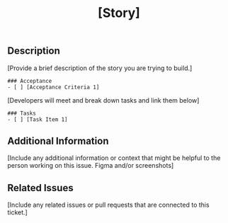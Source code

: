 ﻿---
name: User Story Template
about: Use this template for creating a user story
title: '[Story]'
labels: user story
assignees: ''
---

## Description

[Provide a brief description of the story you are trying to build.]

```[tasklist]
### Acceptance
- [ ] [Acceptance Criteria 1]

```

[Developers will meet and break down tasks and link them below]

```[tasklist]
### Tasks
- [ ] [Task Item 1]
```

## Additional Information

[Include any additional information or context that might be helpful to the person working on this issue. Figma and/or screenshots]

## Related Issues

[Include any related issues or pull requests that are connected to this ticket.]